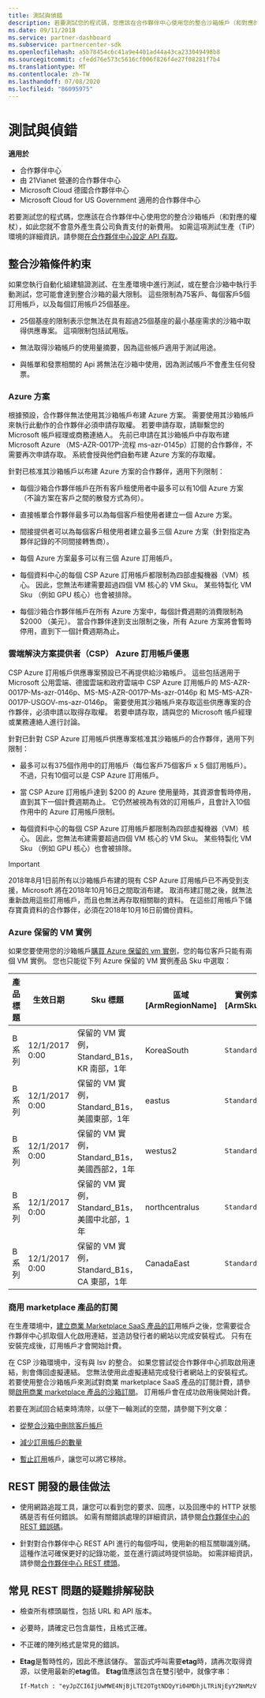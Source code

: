 ```yaml
---
title: 測試與偵錯
description: 若要測試您的程式碼，您應該在合作夥伴中心使用您的整合沙箱帳戶（和對應的權杖），如此您就不會意外產生貴公司負責支付的新費用。
ms.date: 09/11/2018
ms.service: partner-dashboard
ms.subservice: partnercenter-sdk
ms.openlocfilehash: a5b78454c6c41a9e4401ad44a43ca233049498b8
ms.sourcegitcommit: cfedd76e573c5616cf006f826f4e27f08281f7b4
ms.translationtype: MT
ms.contentlocale: zh-TW
ms.lasthandoff: 07/08/2020
ms.locfileid: "86095975"
---
```

# <a name="test-and-debug"></a>測試與偵錯

**適用於**

- 合作夥伴中心
- 由 21Vianet 營運的合作夥伴中心
- Microsoft Cloud 德國合作夥伴中心
- Microsoft Cloud for US Government 適用的合作夥伴中心

若要測試您的程式碼，您應該在合作夥伴中心使用您的整合沙箱帳戶（和對應的權杖），如此您就不會意外產生貴公司負責支付的新費用。 如需這項測試生產（TiP）環境的詳細資訊，請參閱[在合作夥伴中心設定 API 存取](set-up-api-access-in-partner-center.md)。

## <a name="integration-sandbox-constraints"></a>整合沙箱條件約束

如果您執行自動化組建驗證測試、在生產環境中進行測試，或在整合沙箱中執行手動測試，您可能會達到整合沙箱的最大限制。 這些限制為75客戶、每個客戶5個訂用帳戶，以及每個訂用帳戶25個基座。

- 25個基座的限制表示您無法在具有超過25個基座的最小基座需求的沙箱中取得供應專案。 這項限制包括試用版。

- 無法取得沙箱帳戶的使用量摘要，因為這些帳戶適用于測試用途。

- 與帳單和發票相關的 Api 將無法在沙箱中使用，因為測試帳戶不會產生任何發票。


### <a name="azure-plan"></a>Azure 方案

根據預設，合作夥伴無法使用其沙箱帳戶布建 Azure 方案。 需要使用其沙箱帳戶來執行此動作的合作夥伴必須申請存取權。 若要申請存取，請聯繫您的 Microsoft 帳戶經理或商務連絡人。 先前已申請在其沙箱帳戶中存取布建 Microsoft Azure （MS-AZR-0017P-流程 ms-azr-0145p）訂閱的合作夥伴，不需要再次申請存取。 系統會授與他們自動布建 Azure 方案的存取權。

針對已核准其沙箱帳戶以布建 Azure 方案的合作夥伴，適用下列限制：

- 每個沙箱合作夥伴帳戶在所有客戶租使用者中最多可以有10個 Azure 方案（不論方案在客戶之間的散發方式為何）。

- 直接帳單合作夥伴最多可以為每個客戶租使用者建立一個 Azure 方案。

- 間接提供者可以為每個客戶租使用者建立最多三個 Azure 方案（針對指定為夥伴記錄的不同間接轉售商）。

- 每個 Azure 方案最多可以有三個 Azure 訂用帳戶。

- 每個資料中心的每個 CSP Azure 訂用帳戶都限制為四部虛擬機器（VM）核心。 因此，您無法布建需要超過四個 VM 核心的 VM Sku。 某些特製化 VM Sku （例如 GPU 核心）也會被排除。

- 每個沙箱合作夥伴帳戶在所有 Azure 方案中，每個計費週期的消費限制為 $2000 （美元）。 當合作夥伴達到支出限制之後，所有 Azure 方案將會暫時停用，直到下一個計費週期為止。

### <a name="cloud-solution-provider-csp-azure-subscription-offers"></a>雲端解決方案提供者（CSP） Azure 訂用帳戶優惠

CSP Azure 訂用帳戶供應專案預設已不再提供給沙箱帳戶。 這些包括適用于 Microsoft 公用雲端、德國雲端和政府雲端中 CSP Azure 訂用帳戶的 MS-AZR-0017P-Ms-azr-0146p、MS-MS-AZR-0017P-Ms-azr-0146p 和 MS-MS-AZR-0017P-USGOV-ms-azr-0146p。 需要使用其沙箱帳戶來存取這些供應專案的合作夥伴，必須申請以取得存取權。 若要申請存取，請與您的 Microsoft 帳戶經理或業務連絡人進行討論。

針對已針對 CSP Azure 訂用帳戶供應專案核准其沙箱帳戶的合作夥伴，適用下列限制：

- 最多可以有375個作用中的訂用帳戶（每位客戶75個客戶 x 5 個訂用帳戶）。 不過，只有10個可以是 CSP Azure 訂用帳戶。

- 當 CSP Azure 訂用帳戶達到 $200 的 Azure 使用量時，其資源會暫時停用，直到其下一個計費週期為止。 它仍然被視為有效的訂用帳戶，且會計入10個作用中的 Azure 訂用帳戶限制。

- 每個資料中心的每個 CSP Azure 訂用帳戶都限制為四部虛擬機器（VM）核心。 因此，您無法布建需要超過四個 VM 核心的 VM Sku。 某些特製化 VM Sku （例如 GPU 核心）也會被排除。

> [!Important]
> 2018年8月1日前所有以沙箱帳戶布建的現有 CSP Azure 訂用帳戶已不再受到支援，Microsoft 將在2018年10月16日之間取消布建。 取消布建訂閱之後，就無法重新啟用這些訂用帳戶，而且也無法再存取相關聯的資料。 在這些訂用帳戶下儲存寶貴資料的合作夥伴，必須在2018年10月16日前備份資料。

### <a name="azure-reserved-vm-instance"></a>Azure 保留的 VM 實例

如果您要使用您的沙箱帳戶[購買 Azure 保留的 vm 實例](purchase-azure-reservations.md)，您的每位客戶只能有兩個 VM 實例。 您也只能從下列 Azure 保留的 VM 實例產品 Sku 中選取：

| 產品標題  | 生效日期  | Sku 標題                                               | 區域 [ArmRegionName] | 實例索引鍵 [ArmSkuName] | Duration | 耗用量計量識別碼       |
|----------------|-----------------|---------------------------------------------------------|------------------------|--------------|----------|----------------------------|
| B 系列       | 12/1/2017 0:00  | 保留的 VM 實例，Standard_B1s，KR 南部，1年    | KoreaSouth             | `Standard_B1s` | `1Year`    | 3f913071-0dd7-4258-8ec4-6fad05bd976d |
| B 系列       | 12/1/2017 0:00  | 保留的 VM 實例，Standard_B1s，美國東部，1年     | eastus                 | `Standard_B1s` | `1Year`    | f4d7a5a5-1b67-45ea-b1a0-282fbdd34b05 |
| B 系列       | 12/1/2017 0:00  | 保留的 VM 實例，Standard_B1s，美國西部2，1年   | westus2                | `Standard_B1s` | `1Year`    | 222e39f5-e99f-4fa3-a323-f46402977888 |
| B 系列       | 12/1/2017 0:00  | 保留的 VM 實例，Standard_B1s，美國中北部，1年    | northcentralus | `Standard_B1s` | `1Year`    | 4e1716fc-4842-43f1-aa96-7c1b1b1395a7 |
| B 系列       | 12/1/2017 0:00  | 保留的 VM 實例，Standard_B1s，CA 東部，1年     | CanadaEast             | `Standard_B1s` | `1Year`    | ab8a5993-5db7-47c8-b3b1-2e1365b353fb |

### <a name="subscriptions-for-commercial-marketplace-products"></a>商用 marketplace 產品的訂閱

在生產環境中，[建立商業 Marketplace SaaS 產品的訂](create-subscription-azure-marketplace-products.md)用帳戶之後，您需要從合作夥伴中心抓取個人化啟用連結，並造訪發行者的網站以完成安裝程式。 只有在安裝完成後，訂用帳戶才會開始計費。

在 CSP 沙箱環境中，沒有與 Isv 的整合。 如果您嘗試從合作夥伴中心抓取啟用連結，則會傳回虛擬連結。 您無法使用此虛擬連結完成發行者網站上的安裝程式。 若要使用整合沙箱帳戶來測試對商業 marketplace SaaS 產品的訂閱計費，請參閱[啟用商業 marketplace 產品的沙箱訂閱](activate-sandbox-subscription-azure-marketplace-products.md)。 訂用帳戶會在成功啟用後開始計費。

若要在測試回合結束時清除，以便下一輪測試的空間，請參閱下列文章：

- [從整合沙箱中刪除客戶帳戶](delete-a-customer-account-from-the-integration-sandbox.md)

- [減少訂用帳戶的數量](change-the-quantity-of-a-subscription.md)

- [暫止訂用](suspend-a-subscription.md)帳戶，讓您可以將它移除。

## <a name="best-practices-for-rest-development"></a>REST 開發的最佳做法

- 使用網路追蹤工具，讓您可以看到您的要求、回應，以及回應中的 HTTP 狀態碼是否有任何錯誤。 如需有關錯誤處理的詳細資訊，請參閱[合作夥伴中心的 REST 錯誤碼](error-codes.md)。

- 針對對合作夥伴中心 REST API 進行的每個呼叫，使用新的相互關聯識別碼。 這種作法可確保更好的記錄功能，並在進行調試時提供協助。 如需詳細資訊，請參閱[合作夥伴中心 REST 標頭](headers.md)。

## <a name="troubleshooting-tips-for-common-rest-problems"></a>常見 REST 問題的疑難排解秘訣

- 檢查所有標頭屬性，包括 URL 和 API 版本。

- 必要時，請確定已包含屬性，且格式正確。

- 不正確的陣列格式是常見的錯誤。

- **Etag**是暫時性的，因此不應該儲存。 當函式呼叫需要**etag**時，請再次取得資源，以使用最新的**etag**值。 **Etag**值應該包含在雙引號中，就像字串：

   ```rest
   If-Match : "eyJpZCI6IjUwMWE4NjBjLTE2OTgtNDQyYi04MDhjLTRiNjEyY2NmMzVmMiIsInZlcnNpb24iOjF9"
   ```
